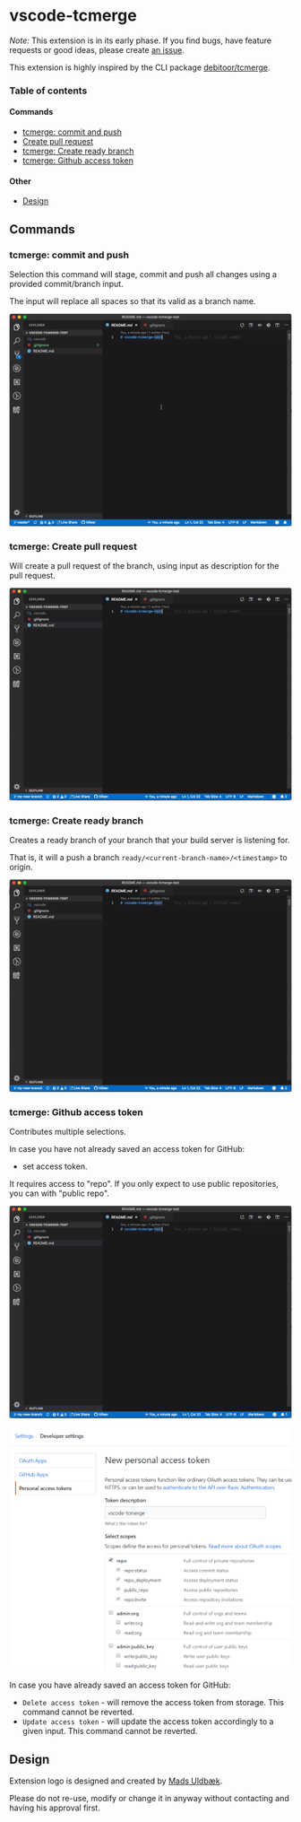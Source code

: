 # vscode-tcmerge

_Note:_ This extension is in its early phase. If you find bugs, have feature requests or good ideas, please create [an issue](https://github.com/hilleer/vscode-tcmerge/issues).

This extension is highly inspired by the CLI package [debitoor/tcmerge](https://github.com/debitoor/tcmerge).

### Table of contents

#### Commands

* [tcmerge: commit and push](#user-content-tcmerge-commit-and-push)
* [Create pull request](#user-content-tcmerge-create-pull-request)
* [tcmerge: Create ready branch](#user-content-tcmerge-create-ready-branch)
* [tcmerge: Github access token](#user-content-tcmerge-github-access-token)

#### Other

* [Design](#user-content-design)

## Commands

### tcmerge: commit and push

Selection this command will stage, commit and push all changes using a provided commit/branch input.

The input will replace all spaces so that its valid as a branch name.

![commit-and-push.gif](https://raw.githubusercontent.com/hilleer/vscode-tcmerge/master/resources/commit-and-push.gif)

### tcmerge: Create pull request

Will create a pull request of the branch, using input as description for the pull request.

![ceeate-pull-request.gif](https://raw.githubusercontent.com/hilleer/vscode-tcmerge/master/resources/create-pull-request.gif)

### tcmerge: Create ready branch

Creates a ready branch of your branch that your build server is listening for.

That is, it will a push a branch `ready/<current-branch-name>/<timestamp>` to origin.

![create-ready-branch.gif](https://raw.githubusercontent.com/hilleer/vscode-tcmerge/master/resources/create-ready-branch.gif)

### tcmerge: Github access token

Contributes multiple selections.

In case you have not already saved an access token for GitHub:

* set access token.

It requires access to "repo". If you only expect to use public repositories, you can with "public repo".

![create-access-token.gif](https://raw.githubusercontent.com/hilleer/vscode-tcmerge/master/resources/create-access-token.gif)

![github-access-token-setup.PNG](https://raw.githubusercontent.com/hilleer/vscode-tcmerge/master/resources/github-access-token-setup.PNG)

In case you have already saved an access token for GitHub:

* `Delete access token` - will remove the access token from storage. This command cannot be reverted.
* `Update access token` - will update the access token accordingly to a given input. This command cannot be reverted.

## Design

Extension logo is designed and created by [Mads Uldbæk](https://www.linkedin.com/in/madsuldbaek/).

Please do not re-use, modify or change it in anyway without contacting and having his approval first.